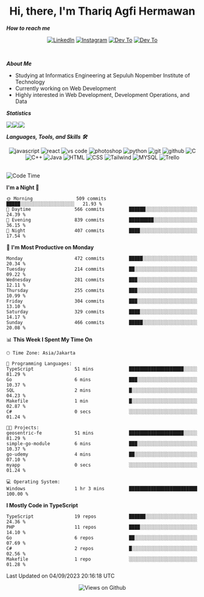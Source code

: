 <div align="center">
  <h1>Hi, there, I'm Thariq Agfi Hermawan</h1>
</div>


***How to reach me***
<p align='center'>
   <a href="https://www.linkedin.com/in/thariqagfihermawan" target="_blank"><img src="https://img.shields.io/badge/LinkedIn-0077B5?style=for-the-badge&logo=linkedin&logoColor=white" alt="LinkedIn"></a>
   <a href="https://www.instagram.com/thoriqagfi" target="_blank"><img src="https://img.shields.io/badge/Instagram-E4405F?style=for-the-badge&logo=instagram&logoColor=white" alt="Instagram"></a>
   <a href="https://medium.com/@thoriq.aghfi60" target="_blank"><img src="https://img.shields.io/badge/Medium-12100E?style=for-the-badge&logo=medium&logoColor=white" alt="Dev To"></a>
   <a href="https://linktr.ee/thoriqagfi" target="_blank"><img src="https://img.shields.io/badge/linktree-1de9b6?style=for-the-badge&logo=linktree&logoColor=white" alt="Dev To"></a>
</p>

<br>

***About Me***
- Studying at Informatics Engineering at Sepuluh Nopember Institute of Technology
- Currently working on Web Development
- Highly interested in Web Development, Development Operations, and Data

***Statistics***

<!-- [![GitHub Streak](http://github-readme-streak-stats.herokuapp.com?user=thoriqagfi&theme=dark)](https://git.io/streak-stats) -->

<div align="center">
  <div style="display: flex;">
    <img src="http://github-readme-streak-stats.herokuapp.com?user=thoriqagfi&theme=chartreuse-dark"/>
    <img src="https://github-readme-stats.vercel.app/api/top-langs/?username=thoriqagfi&layout=compact&&theme=chartreuse-dark&langs_count=8)](https://github.com/thoriqagfi"/>
    <img src="https://github-readme-stats.vercel.app/api?username=thoriqagfi&show_icons=true&theme=chartreuse-dark"/>
  </div>
</div>

<!-- [![Top Langs](https://github-readme-stats.vercel.app/api/top-langs/?username=thoriqagfi&layout=compact&&theme=chartreuse-dark&langs_count=8)](https://github.com/thoriqagfi)
< ![Agfi's GitHub stats](https://github-readme-stats.vercel.app/api?username=thoriqagfi&show_icons=true&theme=chartreuse-dark) -->

***Languages, Tools, and Skills 🛠***

  <div align="center">
    <img src="https://img.shields.io/badge/JavaScript-F7DF1E?style=for-the-badge&logo=javascript&logoColor=black" alt="javascript" />
    <img src="https://img.shields.io/badge/React-61DAFB?style=for-the-badge&logo=react&logoColor=black" alt="react" />
    <img src="https://img.shields.io/badge/vs%20code-007ACC?style=for-the-badge&logo=visual%20studio%20code&logoColor=white" alt="vs code" />
    <img src="https://img.shields.io/badge/adobe%20photoshop-31A8FF?style=for-the-badge&logo=adobe%20photoshop&logoColor=white" alt="photoshop" />
    <img src="https://img.shields.io/badge/python-3776AB?style=for-the-badge&logo=python&logoColor=white" alt="python" />
    <img src="https://img.shields.io/badge/Git-F05032?style=for-the-badge&logo=git&logoColor=white" alt="git" />
    <img src="https://img.shields.io/badge/GitHub-100000?style=for-the-badge&logo=github&logoColor=white" alt="github" />
    <img src="https://img.shields.io/badge/c-%2300599C.svg?style=for-the-badge&logo=c&logoColor=white" alt="C" />
    <img src="https://img.shields.io/badge/c++-%2300599C.svg?style=for-the-badge&logo=c%2B%2B&logoColor=white" alt="C++" />
    <img src="https://img.shields.io/badge/Java-ED8B00?style=for-the-badge&logo=java&logoColor=white" alt="Java"/>
    <img src="https://img.shields.io/badge/HTML5-E34F26?style=for-the-badge&logo=html5&logoColor=white" alt="HTML" />
    <img src="https://img.shields.io/badge/CSS-239120?&style=for-the-badge&logo=css3&logoColor=white" alt ="CSS" />
    <img src="https://img.shields.io/badge/tailwindcss-%2338B2AC.svg?style=for-the-badge&logo=tailwind-css&logoColor=white" alt="Tailwind" />
    <img src="https://img.shields.io/badge/MySQL-00000F?style=for-the-badge&logo=mysql&logoColor=white" alt="MYSQL" />
    <img src="https://img.shields.io/badge/Trello-%23026AA7.svg?style=for-the-badge&logo=Trello&logoColor=white" alt="Trello" />
  </div><br>

<!--START_SECTION:waka-->
![Code Time](http://img.shields.io/badge/Code%20Time-629%20hrs%2024%20mins-blue)

**I'm a Night 🦉** 

```text
🌞 Morning                509 commits         █████░░░░░░░░░░░░░░░░░░░░   21.93 % 
🌆 Daytime                566 commits         ██████░░░░░░░░░░░░░░░░░░░   24.39 % 
🌃 Evening                839 commits         █████████░░░░░░░░░░░░░░░░   36.15 % 
🌙 Night                  407 commits         ████░░░░░░░░░░░░░░░░░░░░░   17.54 % 
```
📅 **I'm Most Productive on Monday** 

```text
Monday                   472 commits         █████░░░░░░░░░░░░░░░░░░░░   20.34 % 
Tuesday                  214 commits         ██░░░░░░░░░░░░░░░░░░░░░░░   09.22 % 
Wednesday                281 commits         ███░░░░░░░░░░░░░░░░░░░░░░   12.11 % 
Thursday                 255 commits         ███░░░░░░░░░░░░░░░░░░░░░░   10.99 % 
Friday                   304 commits         ███░░░░░░░░░░░░░░░░░░░░░░   13.10 % 
Saturday                 329 commits         ████░░░░░░░░░░░░░░░░░░░░░   14.17 % 
Sunday                   466 commits         █████░░░░░░░░░░░░░░░░░░░░   20.08 % 
```


📊 **This Week I Spent My Time On** 

```text
🕑︎ Time Zone: Asia/Jakarta

💬 Programming Languages: 
TypeScript               51 mins             ████████████████████░░░░░   81.29 % 
Go                       6 mins              ███░░░░░░░░░░░░░░░░░░░░░░   10.37 % 
SQL                      2 mins              █░░░░░░░░░░░░░░░░░░░░░░░░   04.23 % 
Makefile                 1 min               █░░░░░░░░░░░░░░░░░░░░░░░░   02.87 % 
C#                       0 secs              ░░░░░░░░░░░░░░░░░░░░░░░░░   01.24 % 

🐱‍💻 Projects: 
geosentric-fe            51 mins             ████████████████████░░░░░   81.29 % 
simple-go-module         6 mins              ███░░░░░░░░░░░░░░░░░░░░░░   10.37 % 
go-udemy                 4 mins              ██░░░░░░░░░░░░░░░░░░░░░░░   07.10 % 
myapp                    0 secs              ░░░░░░░░░░░░░░░░░░░░░░░░░   01.24 % 

💻 Operating System: 
Windows                  1 hr 3 mins         █████████████████████████   100.00 % 
```

**I Mostly Code in TypeScript** 

```text
TypeScript               19 repos            ██████░░░░░░░░░░░░░░░░░░░   24.36 % 
PHP                      11 repos            ████░░░░░░░░░░░░░░░░░░░░░   14.10 % 
Go                       6 repos             ██░░░░░░░░░░░░░░░░░░░░░░░   07.69 % 
C#                       2 repos             █░░░░░░░░░░░░░░░░░░░░░░░░   02.56 % 
Makefile                 1 repo              ░░░░░░░░░░░░░░░░░░░░░░░░░   01.28 % 
```




 Last Updated on 04/09/2023 20:16:18 UTC
<!--END_SECTION:waka-->

<div align="center">
<img src="https://komarev.com/ghpvc/?username=thoriqagfi&color=blue" alt="Views on Github" />
</div>